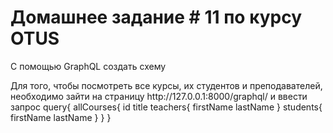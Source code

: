 <html>
<meta charset="UTF-8">
<body> 
<H1>Домашнее задание # 11 по курсу OTUS</H1> 
<P>С помощью GraphQL создать схему</P> 
<div>
Для того, чтобы посмотреть все курсы, их студентов и преподавателей, необходимо 
зайти на страницу http://127.0.0.1:8000/graphql/ и ввести запрос 
query{
  allCourses{
    id
    title
    teachers{
      firstName
    	lastName
    }
    students{
      firstName
    	lastName
    }
    }
}
</div>
</body> 
</html>